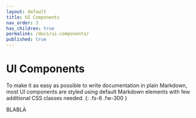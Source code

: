 ```yaml
---
layout: default
title: UI Components
nav_order: 3
has_children: true
permalink: /docs/ui-components/
published: true
---
```


# UI Components

To make it as easy as possible to write documentation in plain Markdown, most UI components are styled using default Markdown elements with few additional CSS classes needed.
{: .fs-6 .fw-300 }


BLABLA
